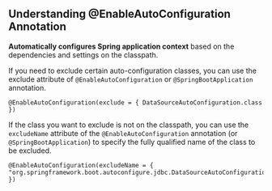 ## Understanding @EnableAutoConfiguration Annotation

**Automatically configures Spring application context** based on the dependencies and settings on the classpath.

If you need to exclude certain auto-configuration classes, you can use the exclude attribute of `@EnableAutoConfiguration` or `@SpringBootApplication` annotation.

```
@EnableAutoConfiguration(exclude = { DataSourceAutoConfiguration.class })
```

If the class you want to exclude is not on the classpath, you can use the `excludeName` attribute of the `@EnableAutoConfiguration` annotation (or `@SpringBootApplication`) to specify the fully qualified name of the class to be excluded.

```
@EnableAutoConfiguration(excludeName = { "org.springframework.boot.autoconfigure.jdbc.DataSourceAutoConfiguration" })
```
